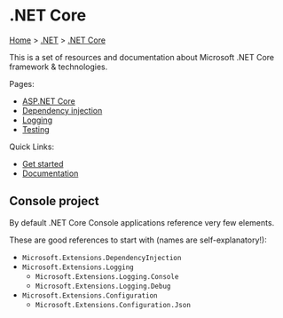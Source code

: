 # .NET Core

[Home](../../readme.md) > [.NET](../readme.md) > [.NET Core](./readme.md)

This is a set of resources and documentation about Microsoft .NET Core framework & technologies.

Pages:

* [ASP.NET Core](./aspnetcore.md)
* [Dependency injection](./dependencyinjection.md)
* [Logging](./logging.md)
* [Testing](./testing.md)

Quick Links:

* [Get started](https://www.microsoft.com/net/learn/get-started/windows)
* [Documentation](https://docs.microsoft.com/en-us/dotnet/core/)

## Console project

By default .NET Core Console applications reference very few elements.

These are good references to start with (names are self-explanatory!):

* `Microsoft.Extensions.DependencyInjection`
* `Microsoft.Extensions.Logging`
  * `Microsoft.Extensions.Logging.Console`
  * `Microsoft.Extensions.Logging.Debug`
* `Microsoft.Extensions.Configuration`
  * `Microsoft.Extensions.Configuration.Json`
